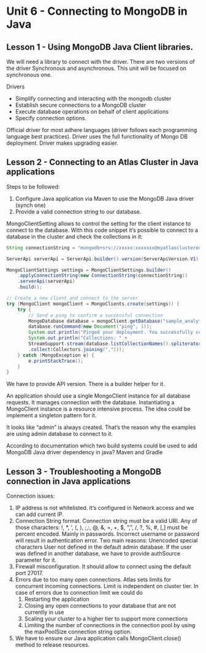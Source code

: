 # Unit 6 - Connecting to MongoDB in Java

## Lesson 1 - Using MongoDB Java Client libraries.

We will need a library to connect with the driver. There are two versions of the driver Synchronous and asynchronous. This unit will be focused on synchronous one.

Drivers

* Simplify connecting and interacting with the mongodb cluster
* Establish secure connections to a MongoDB cluster 
* Execute database operations on behalf of client applications
* Specify connection options.

Official driver for most adhere languages (driver follows each programming language best practices). Driver uses the full functionality of Mongo DB deployment. Driver makes upgrading easier.


## Lesson 2 - Connecting to an Atlas Cluster in Java applications

Steps to be followed:

1. Configure Java application via Maven to use the MongoDB Java driver (synch one)
2. Provide a valid connection string to our database.

MongoClientSetting allows to control the setting for the client instance to connect to the database. With this code snippet it’s possible to connect to a database in the cluster and check the collections in it:


```java
String connectionString = "mongodb+srv://xxxxx:xxxxxxx@myatlasclusteredu.xxxxxx.mongodb.net/?retryWrites=true&w=majority&appName=myAtlasClusterEDU";

ServerApi serverApi = ServerApi.builder().version(ServerApiVersion.V1).build();

MongoClientSettings settings = MongoClientSettings.builder()
    .applyConnectionString(new ConnectionString(connectionString))
    .serverApi(serverApi)
    .build();

// Create a new client and connect to the server
try (MongoClient mongoClient = MongoClients.create(settings)) {
    try {
        // Send a ping to confirm a successful connection
        MongoDatabase database = mongoClient.getDatabase("sample_analytics");
        database.runCommand(new Document("ping", 1));
        System.out.println("Pinged your deployment. You successfully connected to MongoDB!");
        System.out.println("Collections: " +
        StreamSupport.stream(database.listCollectionNames().spliterator(), false)
        .collect(Collectors.joining(",")));
    } catch (MongoException e) {
        e.printStackTrace();
    }
}
```

We have to provide API version. There is a builder helper for it.

An application should use a single MongoClient instance for all database requests. It manages connection with the database. Instantiating a MongoClient instance is a resource intensive process. The idea could be implement a singleton pattern for it.

It looks like “admin” is always created. That’s the reason why the examples are using admin database to connect to it.

According to documentation which two build systems could be used to add MongoDB Java driver dependency in java? Maven and Gradle


## Lesson 3 - Troubleshooting a MongoDB connection in Java applications

Connection issues:

1. IP address is not whitelisted. It’s configured in Network access and we can add current IP.
2. Connection String format. Connection string must be a valid URI. Any of those characters: !, *, ‘, (, ), ;,:, @, &, =, +, $, “,”, /, ?, %, #, [,] must be percent encoded. Mainly in passwords. Incorrect username or password will result in authentication error. Two main reasons:
Unencoded special characters
User not defined in the default admin database. If the user was defined in another database, we have to provide authSource parameter for it.
3. Firewall misconfiguration. It should allow to connect using the default port 27017.
4. Errors due to too many open connections. Atlas sets limits for concurrent incoming connections. Limit is independent on cluster tier. In case of errors due to connection limit we could do
   1. Restarting the application
   2. Closing any open connections to your database that are not currently in use
   3. Scaling your cluster to a higher tier to support more connections
   4. Limiting the number of connections in the connection pool by using the maxPoolSize connection string option.
3. We have to ensure our Java application calls MongoClient.close() method to release resources. 
